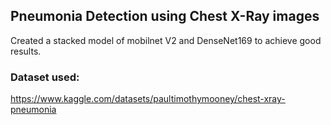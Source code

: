 ## Pneumonia Detection using Chest X-Ray images 
Created a stacked model of mobilnet V2 and DenseNet169 to achieve good results.
### Dataset used:
https://www.kaggle.com/datasets/paultimothymooney/chest-xray-pneumonia
